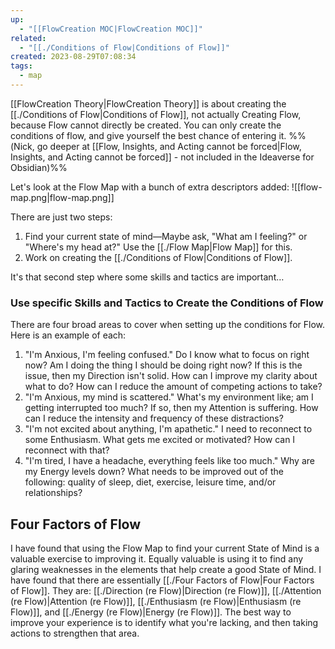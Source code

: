 ```yaml
---
up:
  - "[[FlowCreation MOC|FlowCreation MOC]]"
related:
  - "[[./Conditions of Flow|Conditions of Flow]]"
created: 2023-08-29T07:08:34
tags:
  - map
---
```


[[FlowCreation Theory|FlowCreation Theory]] is about creating the [[./Conditions of Flow|Conditions of Flow]], not actually Creating Flow, because Flow cannot directly be created. You can only create the conditions of flow, and give yourself the best chance of entering it. %%(Nick, go deeper at [[Flow, Insights, and Acting cannot be forced|Flow, Insights, and Acting cannot be forced]] - not included in the Ideaverse for Obsidian)%%

Let's look at the Flow Map with a bunch of extra descriptors added:
![[flow-map.png|flow-map.png]]

There are just two steps:
1. Find your current state of mind—Maybe ask, "What am I feeling?" or "Where's my head at?" Use the [[./Flow Map|Flow Map]] for this.
2. Work on creating the [[./Conditions of Flow|Conditions of Flow]].

It's that second step where some skills and tactics are important…

### Use specific Skills and Tactics to Create the Conditions of Flow
There are four broad areas to cover when setting up the conditions for Flow. Here is an example of each:

1. "I'm Anxious, I'm feeling confused." Do I know what to focus on right now? Am I doing the thing I should be doing right now? If this is the issue, then my Direction isn't solid. How can I improve my clarity about what to do? How can I reduce the amount of competing actions to take?
2. "I'm Anxious, my mind is scattered." What's my environment like; am I getting interrupted too much? If so, then my Attention is suffering. How can I reduce the intensity and frequency of these distractions?
3. "I'm not excited about anything, I'm apathetic." I need to reconnect to some Enthusiasm. What gets me excited or motivated? How can I reconnect with that?
4. "I'm tired, I have a headache, everything feels like too much." Why are my Energy levels down? What needs to be improved out of the following: quality of sleep, diet, exercise, leisure time, and/or relationships?

## Four Factors of Flow

I have found that using the Flow Map to find your current State of Mind is a valuable exercise to improving it. Equally valuable is using it to find any glaring weaknesses in the elements that help create a good State of Mind. I have found that there are essentially [[./Four Factors of Flow|Four Factors of Flow]]. They are: [[./Direction (re Flow)|Direction (re Flow)]], [[./Attention (re Flow)|Attention (re Flow)]], [[./Enthusiasm (re Flow)|Enthusiasm (re Flow)]], and [[./Energy (re Flow)|Energy (re Flow)]]. The best way to improve your experience is to identify what you're lacking, and then taking actions to strengthen that area.